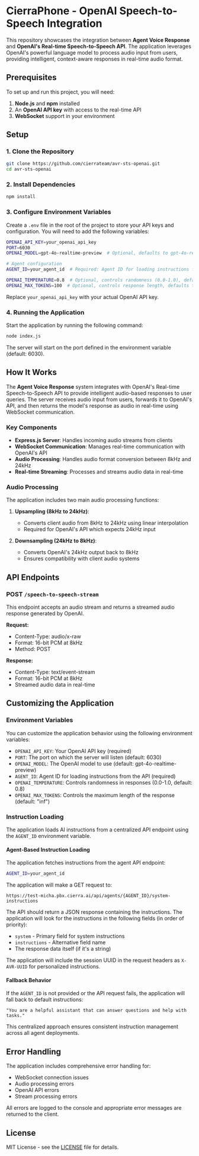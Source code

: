# CierraPhone - OpenAI Speech-to-Speech Integration


This repository showcases the integration between **Agent Voice Response** and **OpenAI's Real-time Speech-to-Speech API**. The application leverages OpenAI's powerful language model to process audio input from users, providing intelligent, context-aware responses in real-time audio format.

## Prerequisites

To set up and run this project, you will need:

1. **Node.js** and **npm** installed
2. An **OpenAI API key** with access to the real-time API
3. **WebSocket** support in your environment

## Setup

### 1. Clone the Repository

```bash
git clone https://github.com/cierrateam/avr-sts-openai.git
cd avr-sts-openai
```

### 2. Install Dependencies

```bash
npm install
```

### 3. Configure Environment Variables

Create a `.env` file in the root of the project to store your API keys and configuration. You will need to add the following variables:

```bash
OPENAI_API_KEY=your_openai_api_key
PORT=6030
OPENAI_MODEL=gpt-4o-realtime-preview  # Optional, defaults to gpt-4o-realtime-preview

# Agent configuration
AGENT_ID=your_agent_id  # Required: Agent ID for loading instructions from the API

OPENAI_TEMPERATURE=0.8  # Optional, controls randomness (0.0-1.0), defaults to 0.8
OPENAI_MAX_TOKENS=100  # Optional, controls response length, defaults to "inf"
```

Replace `your_openai_api_key` with your actual OpenAI API key.

### 4. Running the Application

Start the application by running the following command:

```bash
node index.js
```

The server will start on the port defined in the environment variable (default: 6030).

## How It Works

The **Agent Voice Response** system integrates with OpenAI's Real-time Speech-to-Speech API to provide intelligent audio-based responses to user queries. The server receives audio input from users, forwards it to OpenAI's API, and then returns the model's response as audio in real-time using WebSocket communication.

### Key Components

- **Express.js Server**: Handles incoming audio streams from clients
- **WebSocket Communication**: Manages real-time communication with OpenAI's API
- **Audio Processing**: Handles audio format conversion between 8kHz and 24kHz
- **Real-time Streaming**: Processes and streams audio data in real-time

### Audio Processing

The application includes two main audio processing functions:

1. **Upsampling (8kHz to 24kHz)**:
   - Converts client audio from 8kHz to 24kHz using linear interpolation
   - Required for OpenAI's API which expects 24kHz input

2. **Downsampling (24kHz to 8kHz)**:
   - Converts OpenAI's 24kHz output back to 8kHz
   - Ensures compatibility with client audio systems

## API Endpoints

### POST `/speech-to-speech-stream`

This endpoint accepts an audio stream and returns a streamed audio response generated by OpenAI.

**Request:**
- Content-Type: audio/x-raw
- Format: 16-bit PCM at 8kHz
- Method: POST

**Response:**
- Content-Type: text/event-stream
- Format: 16-bit PCM at 8kHz
- Streamed audio data in real-time

## Customizing the Application

### Environment Variables

You can customize the application behavior using the following environment variables:

- `OPENAI_API_KEY`: Your OpenAI API key (required)
- `PORT`: The port on which the server will listen (default: 6030)
- `OPENAI_MODEL`: The OpenAI model to use (default: gpt-4o-realtime-preview)
- `AGENT_ID`: Agent ID for loading instructions from the API (required)
- `OPENAI_TEMPERATURE`: Controls randomness in responses (0.0-1.0, default: 0.8)
- `OPENAI_MAX_TOKENS`: Controls the maximum length of the response (default: "inf")

### Instruction Loading

The application loads AI instructions from a centralized API endpoint using the `AGENT_ID` environment variable.

#### Agent-Based Instruction Loading
The application fetches instructions from the agent API endpoint:

```bash
AGENT_ID=your_agent_id
```

The application will make a GET request to:
```
https://test-micha.pbx.cierra.ai/api/agents/{AGENT_ID}/system-instructions
```

The API should return a JSON response containing the instructions. The application will look for the instructions in the following fields (in order of priority):
- `system` - Primary field for system instructions
- `instructions` - Alternative field name
- The response data itself (if it's a string)

The application will include the session UUID in the request headers as `X-AVR-UUID` for personalized instructions.

#### Fallback Behavior
If the `AGENT_ID` is not provided or the API request fails, the application will fall back to default instructions:
```
"You are a helpful assistant that can answer questions and help with tasks."
```

This centralized approach ensures consistent instruction management across all agent deployments.

## Error Handling

The application includes comprehensive error handling for:
- WebSocket connection issues
- Audio processing errors
- OpenAI API errors
- Stream processing errors

All errors are logged to the console and appropriate error messages are returned to the client.


## License

MIT License - see the [LICENSE](LICENSE.md) file for details.
